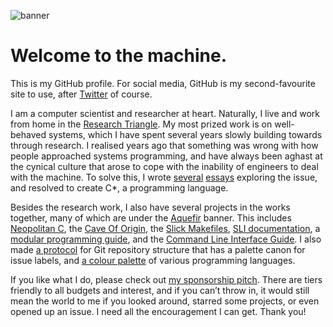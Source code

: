 ![banner](https://cdn2.arqadium.com/f/7d319f5021a74d4394d76d12dad7aacf/unknown.jpg)

# Welcome to the machine.

This is my GitHub profile. For social media, GitHub is my second-favourite site to use, after [Twitter](https://twitter.com/a_nicholi) of course.

I am a computer scientist and researcher at heart. Naturally, I live and work from home in the [Research Triangle](https://en.wikipedia.org/wiki/Research_Triangle). My most prized work is on well-behaved systems, which I have spent several years slowly building towards through research. I realised years ago that something was wrong with how people approached systems programming, and have always been aghast at the cynical culture that arose to cope with the inability of engineers to deal with the machine. To solve this, I wrote [several](https://nicholatian.com/ethos) [essays](https://nicholatian.com/lawandorder) exploring the issue, and resolved to create C\*, a programming language.

Besides the research work, I also have several projects in the works together, many of which are under the [Aquefir](https://aquefir.co/) banner. This includes [Neopolitan C](https://aquefir.co/neopolitan), the [Cave Of Origin](https://caveoforig.in/), the [Slick Makefiles](https://aquefir.co/adp4), [SLI documentation](https://aquefir.co/adp2), a [modular programming guide](https://aquefir.co/adp3), and the [Command Line Interface Guide](https://aquefir.co/adp6). I also made [a protocol](https://aquefir.co/adp1) for Git repository structure that has a palette canon for issue labels, and [a colour palette](https://aquefir.co/adp7) of various programming languages.

If you like what I do, please check out [my sponsorship pitch](https://github.com/sponsors/nicholatian). There are tiers friendly to all budgets and interest, and if you can’t throw in, it would still mean the world to me if you looked around, starred some projects, or even opened up an issue. I need all the encouragement I can get. Thank you!
